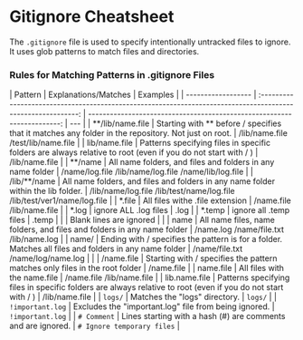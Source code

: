 # Gitignore Cheatsheet

The `.gitignore` file is used to specify intentionally untracked files to ignore. It uses glob patterns to match files and directories.

### Rules for Matching Patterns in .gitignore Files

| Pattern            |                                             Explanations/Matches                                             |                                                                Examples |
| ------------------ | :----------------------------------------------------------------------------------------------------------: | ----------------------------------------------------------------------: | --- |
| \*\*/lib/name.file |    Starting with \*\* before / specifies that it matches any folder in the repository. Not just on root.     |                                      /lib/name.file /test/lib/name.file |
| lib/name.file      | Patterns specifying files in specific folders are always relative to root (even if you do not start with / ) |                                                          /lib/name.file |
| \*\*/name          |                          All name folders, and files and folders in any name folder                          |                    /name/log.file /lib/name/log.file /name/lib/log.file |
| /lib/\*\*/name     |              All name folders, and files and folders in any name folder within the lib folder.               | /lib/name/log.file /lib/test/name/log.file /lib/test/ver1/name/log.file |
| \*.file            |                                       All files withe .file extension                                        |                                               /name.file /lib/name.file |
| \*.log             |                                            ignore ALL .log files                                             |                                                                    .log |
| \*.temp            |                                            ignore all .temp files                                            |                                                                   .temp |
|                    |                                           Blank lines are ignored                                            |                                                                         |
| name               |                    All name files, name folders, and files and folders in any name folder                    |                                  /name.log /name/file.txt /lib/name.log |
| name/              |    Ending with / specifies the pattern is for a folder. Matches all files and folders in any name folder     |                                       /name/file.txt /name/log/name.log |     |
| /name.file         |                 Starting with / specifies the pattern matches only files in the root folder                  |                                                              /name.file |
| name.file          |                                         All files with the name.file                                         |                                               /name.file /lib/name.file |
| lib.name.file      | Patterns specifying files in specific folders are always relative to root (even if you do not start with / ) |                                                          /lib/name.file |
| `logs/`            |                                        Matches the "logs" directory.                                         |                                                                 `logs/` |
| `!important.log`   |                            Excludes the "important.log" file from being ignored.                             |                                                        `!important.log` |
| `# Comment`        |                         Lines starting with a hash (#) are comments and are ignored.                         |                                              `# Ignore temporary files` |
